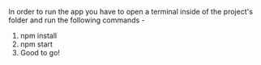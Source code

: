 In order to run the app you have to open a terminal inside of the project's folder and run the following commands -
1. npm install
2. npm start
3. Good to go!
